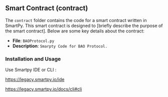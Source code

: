 ## Smart Contract (contract)

The `contract` folder contains the code for a smart contract written in SmartPy. This smart contract is designed to [briefly describe the purpose of the smart contract]. Below are some key details about the contract:

- **File**: `BAOProtocol.py`
- **Description**: `Smarpty Code for BAO Protocol.`

### Installation and Usage

Use Smartpy IDE or CLI :

https://legacy.smartpy.io/ide

https://legacy.smartpy.io/docs/cli#cli